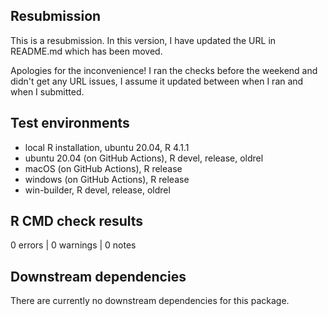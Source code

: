 ## Resubmission

This is a resubmission. In this version, I have updated the URL in README.md
which has been moved.

Apologies for the inconvenience! I ran the checks before the weekend and didn't
get any URL issues, I assume it updated between when I ran and when I submitted.

## Test environments
* local R installation, ubuntu 20.04, R 4.1.1
* ubuntu 20.04 (on GitHub Actions), R devel, release, oldrel
* macOS (on GitHub Actions), R release
* windows (on GitHub Actions), R release
* win-builder, R devel, release, oldrel

## R CMD check results

0 errors | 0 warnings | 0 notes

## Downstream dependencies

There are currently no downstream dependencies for this package.
